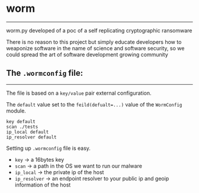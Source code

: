 # worm

---

worm.py developed of a poc of a self replicating cryptographic ransomware 

There is no reason to this project but simply educate developers
how to weaponize software in the name of science and software security,
so we could spread the art of software development growing community



## The `.wormconfig` file:

---
The file is based on a `key/value` pair external configuration.

The `default` value set to the `feild(defualt=...)` value of the  `WormConfig` module.

```text
key default
scan ./tests
ip_local default
ip_resolver default
```
Setting up `.wormconfig` file is easy. 
* `key` -> a 16bytes key
* `scan` -> a path in the OS we want to run our malware
* `ip_local` -> the private ip of the host
* `ip_resolver` -> an endpoint resolver to your public ip and geoip information of the host
